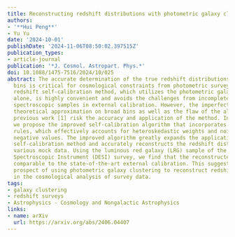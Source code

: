 ```yaml
---
title: Reconstructing redshift distributions with photometric galaxy clustering
authors:
- '**Hui Peng**'
- Yu Yu
date: '2024-10-01'
publishDate: '2024-11-06T08:50:02.397515Z'
publication_types:
- article-journal
publication: '*J. Cosmol. Astropart. Phys.*'
doi: 10.1088/1475-7516/2024/10/025
abstract: The accurate determination of the true redshift distributions in tomographic
  bins is critical for cosmological constraints from photometric surveys. The proposed
  redshift self-calibration method, which utilizes the photometric galaxy clustering
  alone, is highly convenient and avoids the challenges from incomplete or unrepresentative
  spectroscopic samples in external calibration. However, the imperfection of the
  theoretical approximation on broad bins as well as the flaw of the algorithm in
  previous work [1] risk the accuracy and application of the method. In this paper,
  we propose the improved self-calibration algorithm that incorporates novel update
  rules, which effectively accounts for heteroskedastic weights and noisy data with
  negative values. The improved algorithm greatly expands the application range of
  self-calibration method and accurately reconstructs the redshift distributions for
  various mock data. Using the luminous red galaxy (LRG) sample of the Dark Energy
  Spectroscopic Instrument (DESI) survey, we find that the reconstructed results are
  comparable to the state-of-the-art external calibration. This suggests the exciting
  prospect of using photometric galaxy clustering to reconstruct redshift distributions
  in the cosmological analysis of survey data.
tags:
- galaxy clustering
- redshift surveys
- Astrophysics - Cosmology and Nongalactic Astrophysics
links:
- name: arXiv
  url: https://arxiv.org/abs/2406.04407
---
```

